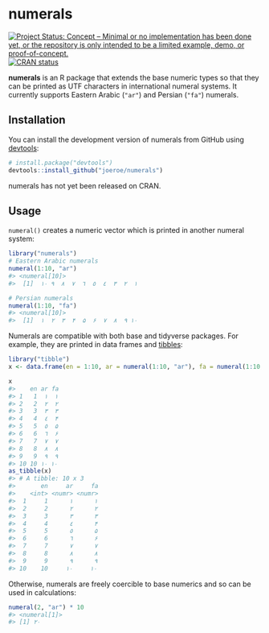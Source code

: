 
<!-- README.md is generated from README.Rmd. Please edit that file -->

# numerals

<!-- badges: start -->

[![Project Status: Concept – Minimal or no implementation has been done
yet, or the repository is only intended to be a limited example, demo,
or
proof-of-concept.](https://www.repostatus.org/badges/latest/concept.svg)](https://www.repostatus.org/#concept)
[![CRAN
status](https://www.r-pkg.org/badges/version/numerals)](https://CRAN.R-project.org/package=numerals)
<!-- badges: end -->

**numerals** is an R package that extends the base numeric types so that
they can be printed as UTF characters in international numeral systems.
It currently supports Eastern Arabic (`"ar"`) and Persian (`"fa"`)
numerals.

## Installation

You can install the development version of numerals from GitHub using
[devtools](https://devtools.r-lib.org/):

``` r
# install.package("devtools")
devtools::install_github("joeroe/numerals")
```

numerals has not yet been released on CRAN.

<!--
You can install the released version of numerals from [CRAN](https://CRAN.R-project.org) with:

``` r
install.packages("numerals")
```
-->

## Usage

`numeral()` creates a numeric vector which is printed in another numeral
system:

``` r
library("numerals")
# Eastern Arabic numerals
numeral(1:10, "ar")
#> <numeral[10]>
#>  [1]  ١  ٢  ٣  ٤  ٥  ٦  ٧  ٨  ٩ ١٠

# Persian numerals
numeral(1:10, "fa")
#> <numeral[10]>
#>  [1]  ۱  ۲  ۳  ۴  ۵  ۶  ۷  ۸  ۹ ۱۰
```

Numerals are compatible with both base and tidyverse packages. For
example, they are printed in data frames and
[tibbles](https://tibble.tidyverse.org/):

``` r
library("tibble")
x <- data.frame(en = 1:10, ar = numeral(1:10, "ar"), fa = numeral(1:10, "fa"))

x
#>    en ar fa
#> 1   1  ١  ۱
#> 2   2  ٢  ۲
#> 3   3  ٣  ۳
#> 4   4  ٤  ۴
#> 5   5  ٥  ۵
#> 6   6  ٦  ۶
#> 7   7  ٧  ۷
#> 8   8  ٨  ۸
#> 9   9  ٩  ۹
#> 10 10 ١٠ ۱۰
as_tibble(x)
#> # A tibble: 10 x 3
#>       en     ar     fa
#>    <int> <numr> <numr>
#>  1     1      ١      ۱
#>  2     2      ٢      ۲
#>  3     3      ٣      ۳
#>  4     4      ٤      ۴
#>  5     5      ٥      ۵
#>  6     6      ٦      ۶
#>  7     7      ٧      ۷
#>  8     8      ٨      ۸
#>  9     9      ٩      ۹
#> 10    10     ١٠     ۱۰
```

<!--
And can be used as scales in base and [ggplot2](https://ggplot2.tidyverse.org/):


```
#> Don't know how to automatically pick scale for object of type numeral/vctrs_vctr. Defaulting to continuous.
#> Don't know how to automatically pick scale for object of type numeral/vctrs_vctr. Defaulting to continuous.
```

<img src="man/figures/README-eg-plot-1.png" width="50%" /><img src="man/figures/README-eg-plot-2.png" width="50%" />
-->

Otherwise, numerals are freely coercible to base numerics and so can be
used in calculations:

``` r
numeral(2, "ar") * 10
#> <numeral[1]>
#> [1] ٢٠
```
